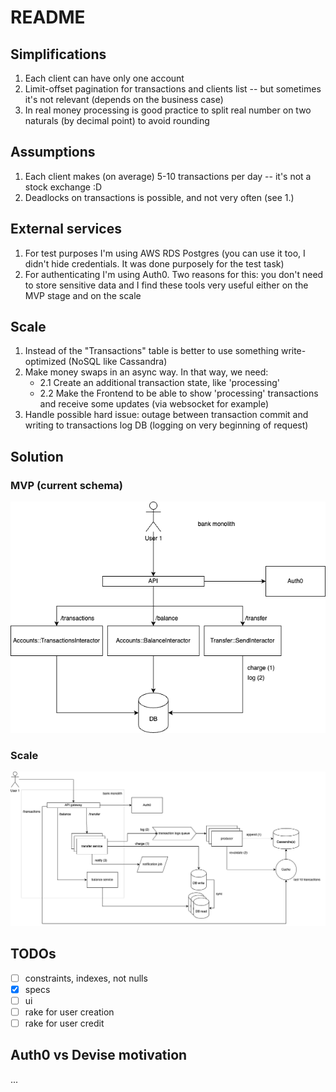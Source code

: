 # README

## Simplifications
1. Each client can have only one account
2. Limit-offset pagination for transactions and clients list -- but sometimes it's not relevant (depends on the business case)
3. In real money processing is good practice to split real number on two naturals (by decimal point) to avoid rounding
## Assumptions
1. Each client makes (on average) 5-10 transactions per day -- it's not a stock exchange :D
2. Deadlocks on transactions is possible, and not very often (see 1.)

## External services
1. For test purposes I'm using AWS RDS Postgres (you can use it too, I didn't hide credentials. It was done purposely for the test task)
2. For authenticating I'm using Auth0. Two reasons for this: you don't need to store sensitive data and I find these tools very useful either on the MVP stage and on the scale

## Scale
1. Instead of the "Transactions" table is better to use something write-optimized (NoSQL like Cassandra)
2. Make money swaps in an async way. In that way, we need:
    - 2.1 Create an additional transaction state, like 'processing'
    - 2.2 Make the Frontend to be able to show 'processing' transactions and receive some updates (via websocket for example)
3. Handle possible hard issue: outage between transaction commit and writing to transactions log DB (logging on very beginning of request)

## Solution
### MVP (current schema)
![](bank.png)

### Scale
![](bank_scale.png)



## TODOs
* [ ] constraints, indexes, not nulls
* [x] specs
* [ ] ui
* [ ] rake for user creation
* [ ] rake for user credit

## Auth0 vs Devise motivation
...
